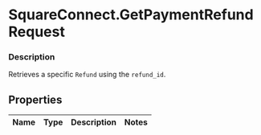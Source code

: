 # SquareConnect.GetPaymentRefundRequest

### Description

Retrieves a specific `Refund` using the `refund_id`.

## Properties
Name | Type | Description | Notes
------------ | ------------- | ------------- | -------------


